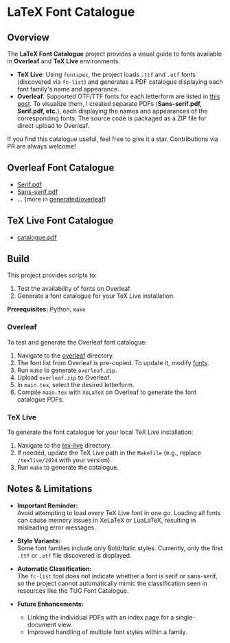 # LaTeX Font Catalogue
## Overview

The **LaTeX Font Catalogue** project provides a visual guide to fonts available in **Overleaf** and **TeX Live** environments.  

- **TeX Live**: Using `fontspec`, the project loads `.ttf` and `.otf` fonts (discovered via `fc-list`) and generates a PDF catalogue displaying each font family's name and appearance.  
- **Overleaf**: Supported OTF/TTF fonts for each letterform are listed in [this post](https://www.overleaf.com/learn/latex/Questions/Which_OTF_or_TTF_fonts_are_supported_via_fontspec%3F). To visualize them, I created separate PDFs (**Sans-serif.pdf, Serif.pdf, etc.**), each displaying the names and appearances of the corresponding fonts. The source code is packaged as a ZIP file for direct upload to Overleaf.  

If you find this catalogue useful, feel free to give it a star. Contributions via PR are always welcome!

## Overleaf Font Catalogue
- [Serif.pdf](generated/overleaf/Serif.pdf)
- [Sans-serif.pdf](generated/overleaf/Sans-serif.pdf)
- ... (more in [generated/overleaf](generated/overleaf/)) 


## TeX Live Font Catalogue
- [catalogue.pdf](generated/tex-live/catalogue.pdf)


## Build  

This project provides scripts to:  
1. Test the availability of fonts on Overleaf.  
2. Generate a font catalogue for your TeX Live installation.  

**Prerequisites:** Python, `make`  

### Overleaf  

To test and generate the Overleaf font catalogue:  

1. Navigate to the [overleaf](overleaf) directory.  
2. The font list from Overleaf is pre-copied. To update it, modify [fonts](overleaf/fonts).  
3. Run `make` to generate `overleaf.zip`.  
4. Upload `overleaf.zip` to Overleaf.  
5. In `main.tex`, select the desired letterform.  
6. Compile `main.tex` with `XeLaTeX` on Overleaf to generate the font catalogue PDFs.  

### TeX Live  

To generate the font catalogue for your local TeX Live installation:  

1. Navigate to the [tex-live](tex-live) directory.  
2. If needed, update the TeX Live path in the `Makefile` (e.g., replace `/texlive/2024` with your version).  
3. Run `make` to generate the catalogue.  


## Notes & Limitations
- **Important Reminder:**  
  Avoid attempting to load every TeX Live font in one go. Loading all fonts can cause memory issues in XeLaTeX or LuaLaTeX, resulting in misleading error messages.

- **Style Variants:**  
  Some font families include only Bold/Italic styles. Currently, only the first `.ttf` or `.otf` file discovered is displayed.
- **Automatic Classification:**  
  The `fc-list` tool does not indicate whether a font is serif or sans-serif, so the project cannot automatically mimic the classification seen in resources like the TUG Font Catalogue.
- **Future Enhancements:**  
  - Linking the individual PDFs with an index page for a single-document view.
  - Improved handling of multiple font styles within a family.
